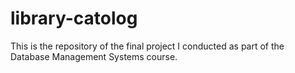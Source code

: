 # library-catolog
This is the repository of the final project I conducted as part of the Database Management Systems course.

